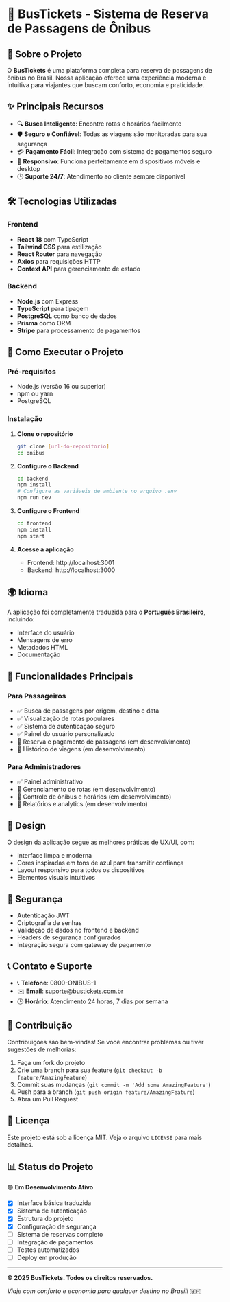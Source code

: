 # 🚌 BusTickets - Sistema de Reserva de Passagens de Ônibus

## 📖 Sobre o Projeto

O **BusTickets** é uma plataforma completa para reserva de passagens de ônibus no Brasil. Nossa aplicação oferece uma experiência moderna e intuitiva para viajantes que buscam conforto, economia e praticidade.

## ✨ Principais Recursos

- 🔍 **Busca Inteligente**: Encontre rotas e horários facilmente
- 🛡️ **Seguro e Confiável**: Todas as viagens são monitoradas para sua segurança
- 💳 **Pagamento Fácil**: Integração com sistema de pagamentos seguro
- 📱 **Responsivo**: Funciona perfeitamente em dispositivos móveis e desktop
- 🕒 **Suporte 24/7**: Atendimento ao cliente sempre disponível

## 🛠️ Tecnologias Utilizadas

### Frontend
- **React 18** com TypeScript
- **Tailwind CSS** para estilização
- **React Router** para navegação
- **Axios** para requisições HTTP
- **Context API** para gerenciamento de estado

### Backend
- **Node.js** com Express
- **TypeScript** para tipagem
- **PostgreSQL** como banco de dados
- **Prisma** como ORM
- **Stripe** para processamento de pagamentos

## 🚀 Como Executar o Projeto

### Pré-requisitos
- Node.js (versão 16 ou superior)
- npm ou yarn
- PostgreSQL

### Instalação

1. **Clone o repositório**
   ```bash
   git clone [url-do-repositorio]
   cd onibus
   ```

2. **Configure o Backend**
   ```bash
   cd backend
   npm install
   # Configure as variáveis de ambiente no arquivo .env
   npm run dev
   ```

3. **Configure o Frontend**
   ```bash
   cd frontend
   npm install
   npm start
   ```

4. **Acesse a aplicação**
   - Frontend: http://localhost:3001
   - Backend: http://localhost:3000

## 🌍 Idioma

A aplicação foi completamente traduzida para o **Português Brasileiro**, incluindo:
- Interface do usuário
- Mensagens de erro
- Metadados HTML
- Documentação

## 📱 Funcionalidades Principais

### Para Passageiros
- ✅ Busca de passagens por origem, destino e data
- ✅ Visualização de rotas populares
- ✅ Sistema de autenticação seguro
- ✅ Painel do usuário personalizado
- 🔄 Reserva e pagamento de passagens (em desenvolvimento)
- 🔄 Histórico de viagens (em desenvolvimento)

### Para Administradores
- ✅ Painel administrativo
- 🔄 Gerenciamento de rotas (em desenvolvimento)
- 🔄 Controle de ônibus e horários (em desenvolvimento)
- 🔄 Relatórios e analytics (em desenvolvimento)

## 🎨 Design

O design da aplicação segue as melhores práticas de UX/UI, com:
- Interface limpa e moderna
- Cores inspiradas em tons de azul para transmitir confiança
- Layout responsivo para todos os dispositivos
- Elementos visuais intuitivos

## 🔐 Segurança

- Autenticação JWT
- Criptografia de senhas
- Validação de dados no frontend e backend
- Headers de segurança configurados
- Integração segura com gateway de pagamento

## 📞 Contato e Suporte

- 📞 **Telefone**: 0800-ONIBUS-1
- ✉️ **Email**: suporte@bustickets.com.br
- 🕒 **Horário**: Atendimento 24 horas, 7 dias por semana

## 🤝 Contribuição

Contribuições são bem-vindas! Se você encontrar problemas ou tiver sugestões de melhorias:

1. Faça um fork do projeto
2. Crie uma branch para sua feature (`git checkout -b feature/AmazingFeature`)
3. Commit suas mudanças (`git commit -m 'Add some AmazingFeature'`)
4. Push para a branch (`git push origin feature/AmazingFeature`)
5. Abra um Pull Request

## 📄 Licença

Este projeto está sob a licença MIT. Veja o arquivo `LICENSE` para mais detalhes.

## 📊 Status do Projeto

🟢 **Em Desenvolvimento Ativo**

- [x] Interface básica traduzida
- [x] Sistema de autenticação
- [x] Estrutura do projeto
- [x] Configuração de segurança
- [ ] Sistema de reservas completo
- [ ] Integração de pagamentos
- [ ] Testes automatizados
- [ ] Deploy em produção

---

**© 2025 BusTickets. Todos os direitos reservados.**

*Viaje com conforto e economia para qualquer destino no Brasil!* 🇧🇷
